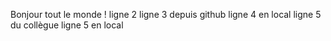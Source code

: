 Bonjour tout le monde ! 
ligne 2
ligne 3 depuis github
ligne 4 en local
ligne 5 du collègue
ligne 5 en local
